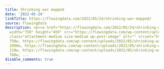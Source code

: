 ```yaml
---
title: Shrinking war mapped
date: '2022-05-24'
linkTitle: https://flowingdata.com/2022/05/24/shrinking-war-mapped/
source: FlowingData
description: <p><a href="https://flowingdata.com/2022/05/24/shrinking-war-mapped/"><img
  width="750" height="459" src="https://flowingdata.com/wp-content/uploads/2022/05/shrinking-war-750x459.png"
  class="attachment-medium size-medium wp-post-image" alt="" srcset="https://flowingdata.com/wp-content/uploads/2022/05/shrinking-war-750x459.png
  750w, https://flowingdata.com/wp-content/uploads/2022/05/shrinking-war-1090x666.png
  1090w, https://flowingdata.com/wp-content/uploads/2022/05/shrinking-war-210x128.png
  210w, https://flowingdata.com/wp-content/uploads/2022/05/shrinking-war-768x470.png
  768w, ...
disable_comments: true
---
```

<p><a href="https://flowingdata.com/2022/05/24/shrinking-war-mapped/"><img width="750" height="459" src="https://flowingdata.com/wp-content/uploads/2022/05/shrinking-war-750x459.png" class="attachment-medium size-medium wp-post-image" alt="" srcset="https://flowingdata.com/wp-content/uploads/2022/05/shrinking-war-750x459.png 750w, https://flowingdata.com/wp-content/uploads/2022/05/shrinking-war-1090x666.png 1090w, https://flowingdata.com/wp-content/uploads/2022/05/shrinking-war-210x128.png 210w, https://flowingdata.com/wp-content/uploads/2022/05/shrinking-war-768x470.png 768w, ...